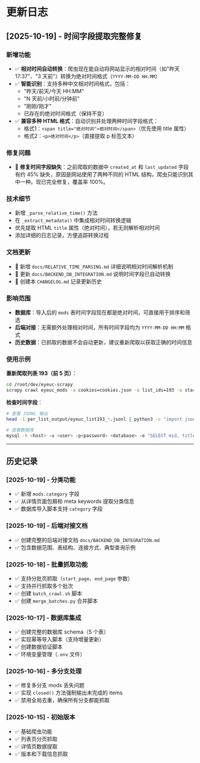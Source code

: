 # 更新日志

## [2025-10-19] - 时间字段提取完整修复

### 新增功能
- ✅ **相对时间自动转换**：爬虫现在能自动将网站显示的相对时间（如"昨天 17:37"、"3 天前"）转换为绝对时间格式（`YYYY-MM-DD HH:MM`）
- ✅ **智能识别**：支持多种中文相对时间格式，包括：
  - "昨天/前天/今天 HH:MM"
  - "N 天前/小时前/分钟前"
  - "刚刚/刚才"
  - 已存在的绝对时间格式（保持不变）
- ✅ **兼容多种 HTML 格式**：自动识别并处理两种时间字段格式：
  - 格式1：`<span title="绝对时间">相对时间</span>`（优先使用 title 属性）
  - 格式2：`<p>绝对时间</p>`（直接提取 p 标签文本）

### 修复问题
- 🐛 **修复时间字段缺失**：之前爬取的数据中 `created_at` 和 `last_updated` 字段有约 45% 缺失，原因是网站使用了两种不同的 HTML 结构，爬虫只能识别其中一种。现已完全修复，覆盖率 100%。

### 技术细节
- 新增 `_parse_relative_time()` 方法
- 在 `_extract_metadata()` 中集成相对时间转换逻辑
- 优先提取 HTML `title` 属性（绝对时间），若无则解析相对时间
- 添加详细的日志记录，方便追踪转换过程

### 文档更新
- 📄 新增 `docs/RELATIVE_TIME_PARSING.md` 详细说明相对时间解析机制
- 📄 更新 `docs/BACKEND_DB_INTEGRATION.md` 说明时间字段已自动转换
- 📄 创建本 `CHANGELOG.md` 记录更新历史

### 影响范围
- **数据库**：导入后的 `mods` 表时间字段现在都是绝对时间，可直接用于排序和筛选
- **后端对接**：无需额外处理相对时间，所有时间字段均为 `YYYY-MM-DD HH:MM` 格式
- **历史数据**：已抓取的数据不会自动更新，建议重新爬取以获取正确的时间信息

### 使用示例

**重新爬取列表 193（前 5 页）**：
```bash
cd /root/dev/eyeuc-scrapy
scrapy crawl eyeuc_mods -a cookies=cookies.json -a list_ids=193 -a start_page=1 -a end_page=5
```

**检查时间字段**：
```bash
# 查看 JSONL 输出
head -1 per_list_output/eyeuc_list193_*.jsonl | python3 -c "import json, sys; data=json.load(sys.stdin); print('created_at:', data['metadata'].get('created_at')); print('last_updated:', data['metadata'].get('last_updated'))"

# 查看数据库
mysql -h <host> -u <user> -p<password> <database> -e "SELECT mid, title, created_at, last_updated FROM mods ORDER BY created_at DESC LIMIT 5;"
```

---

## 历史记录

### [2025-10-19] - 分类功能
- ✅ 新增 `mods.category` 字段
- ✅ 从详情页面包屑和 meta keywords 提取分类信息
- ✅ 数据库导入脚本支持 `category` 字段

### [2025-10-19] - 后端对接文档
- ✅ 创建完整的后端对接文档 `docs/BACKEND_DB_INTEGRATION.md`
- ✅ 包含数据范围、表结构、连接方式、典型查询示例

### [2025-10-18] - 批量抓取功能
- ✅ 支持分批页抓取（`start_page`、`end_page` 参数）
- ✅ 支持并行抓取多个批次
- ✅ 创建 `batch_crawl.sh` 脚本
- ✅ 创建 `merge_batches.py` 合并脚本

### [2025-10-17] - 数据库集成
- ✅ 创建完整的数据库 schema（5 个表）
- ✅ 实现幂等导入脚本（支持增量更新）
- ✅ 创建数据验证脚本
- ✅ 环境变量管理（`.env` 文件）

### [2025-10-16] - 多分支处理
- ✅ 修复多分支 mods 丢失问题
- ✅ 实现 `closed()` 方法强制输出未完成的 items
- ✅ 禁用全局去重，确保所有分支都能抓取

### [2025-10-15] - 初始版本
- ✅ 基础爬虫功能
- ✅ 列表页分页抓取
- ✅ 详情页数据提取
- ✅ 版本和下载信息抓取

